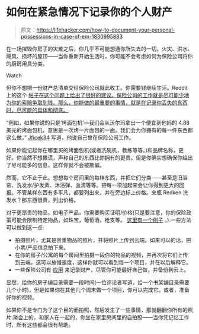 # 如何在紧急情况下记录你的个人财产

> 原文：<https://lifehacker.com/how-to-document-your-personal-possessions-in-case-of-em-1830995883>

在一场摧毁你房子的灾难之后，你几乎不可能想通你所失去的一切。火灾、洪水、飓风、损坏的屋顶——当你重新开始生活时，你可能不会考虑如何为保险公司将你的厨房用具分类。

Watch

但你不想把一份财产总清单交给保险公司就此收工。你需要钱继续生活。Reddit 上的这个 [帖子在这个问题上给出了很好的建议。保险公司的工作就是尽可能少地为你的索赔争取到钱。那么，你能做的最重要的事情，就是在记录你丢失的东西时，尽可能的具体和彻底。](https://www.reddit.com/r/personalfinance/comments/a3zhsq/parents_house_burnt_down_now_what/ebaawnc/)

“例如，如果你说的只是‘烤面包机’—我们会从沃尔玛拿出一个便宜到他妈的 4.88 美元的烤面包机，意思是一次烤一片面包的一面。我们会为你拥有的每一件东西都这么做，” [Jficek34](https://www.reddit.com/r/personalfinance/comments/a3zhsq/parents_house_burnt_down_now_what/ebaawnc/) 写道，他说自己曾在保险公司工作。

如果你能记起你在哪里买的烤面包机(或者洗碗机，教练等等。)和品牌名称，更好。你当然不想撒谎，声称自己的东西比你拥有的更贵。但是你确实想确保你给出了尽可能多的信息，这样你就不会被欺骗。

然而，它不止于此。想想每个房间里的每样东西，并把它们分类——甚至是旧浴帘、洗发水/护发素、沐浴弹、血清等等。把每一项加起来会让你得到更大的回报。不管某样东西有多平凡，都要列出来，并在旁边标上价格。来瓶 Redken 洗发水？那东西很贵，列出价格。

对于更昂贵的物品，如电子产品，你需要购买证明/价格(只是要注意，你的保险政策可能会限制特定物品，如珠宝，葡萄酒，枪支等。 [这里有一个例子](https://www.allstate.com/tr/home-insurance/scheduled-personal-property.aspx) 。).一些方法可以做到这一点:

*   拍摄照片，尤其是贵重物品的照片，并将照片上传到云端。如果可以的话，把小票/产品信息拍下来。
*   在你的房子/公寓的每个房间里拍摄一段你的物品的视频，并再次将它们上传到云端。这可以放慢速度，这样你就可以看到每一个项目，并在以后解释它。
*   一些保险公司有 [应用](https://www.insuramatch.com/blog/2018/02/best-home-inventory-apps) 来记录财产，尽管你可能最好自己做，并备份到云上。

显然，给你的房子编目录需要一段时间(一位评论者写道，给一个书架编目录需要几个小时)，但是如果你在其他几个周末做一个项目，你可以完成它。或者，准备好你的视频。

如果你不是专门为了这个目的而拍照，然后发生了一些事情，那就翻翻你所有的照片:聚会上的，和家人在一起的，你坐在家里房间里的自拍照——当你凭记忆工作时，所有这些都会很有帮助。